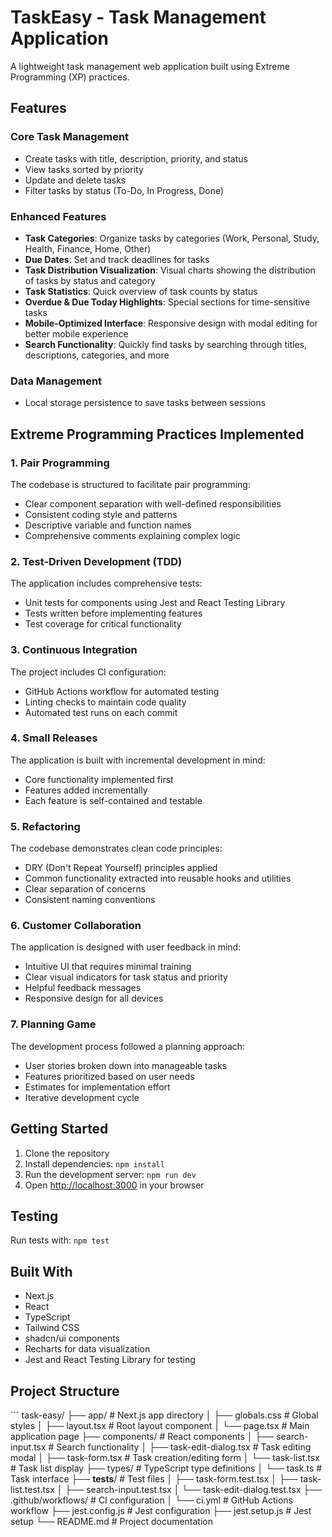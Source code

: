 # TaskEasy - Task Management Application

A lightweight task management web application built using Extreme Programming (XP) practices.

## Features

### Core Task Management
- Create tasks with title, description, priority, and status
- View tasks sorted by priority
- Update and delete tasks
- Filter tasks by status (To-Do, In Progress, Done)

### Enhanced Features
- **Task Categories**: Organize tasks by categories (Work, Personal, Study, Health, Finance, Home, Other)
- **Due Dates**: Set and track deadlines for tasks
- **Task Distribution Visualization**: Visual charts showing the distribution of tasks by status and category
- **Task Statistics**: Quick overview of task counts by status
- **Overdue & Due Today Highlights**: Special sections for time-sensitive tasks
- **Mobile-Optimized Interface**: Responsive design with modal editing for better mobile experience
- **Search Functionality**: Quickly find tasks by searching through titles, descriptions, categories, and more

### Data Management
- Local storage persistence to save tasks between sessions

## Extreme Programming Practices Implemented

### 1. Pair Programming
The codebase is structured to facilitate pair programming:
- Clear component separation with well-defined responsibilities
- Consistent coding style and patterns
- Descriptive variable and function names
- Comprehensive comments explaining complex logic

### 2. Test-Driven Development (TDD)
The application includes comprehensive tests:
- Unit tests for components using Jest and React Testing Library
- Tests written before implementing features
- Test coverage for critical functionality

### 3. Continuous Integration
The project includes CI configuration:
- GitHub Actions workflow for automated testing
- Linting checks to maintain code quality
- Automated test runs on each commit

### 4. Small Releases
The application is built with incremental development in mind:
- Core functionality implemented first
- Features added incrementally
- Each feature is self-contained and testable

### 5. Refactoring
The codebase demonstrates clean code principles:
- DRY (Don't Repeat Yourself) principles applied
- Common functionality extracted into reusable hooks and utilities
- Clear separation of concerns
- Consistent naming conventions

### 6. Customer Collaboration
The application is designed with user feedback in mind:
- Intuitive UI that requires minimal training
- Clear visual indicators for task status and priority
- Helpful feedback messages
- Responsive design for all devices

### 7. Planning Game
The development process followed a planning approach:
- User stories broken down into manageable tasks
- Features prioritized based on user needs
- Estimates for implementation effort
- Iterative development cycle

## Getting Started

1. Clone the repository
2. Install dependencies: `npm install`
3. Run the development server: `npm run dev`
4. Open [http://localhost:3000](http://localhost:3000) in your browser

## Testing

Run tests with: `npm test`

## Built With

- Next.js
- React
- TypeScript
- Tailwind CSS
- shadcn/ui components
- Recharts for data visualization
- Jest and React Testing Library for testing

## Project Structure

\`\`\`
task-easy/
├── app/                  # Next.js app directory
│   ├── globals.css       # Global styles
│   ├── layout.tsx        # Root layout component
│   └── page.tsx          # Main application page
├── components/           # React components
│   ├── search-input.tsx  # Search functionality
│   ├── task-edit-dialog.tsx # Task editing modal
│   ├── task-form.tsx     # Task creation/editing form
│   └── task-list.tsx     # Task list display
├── types/                # TypeScript type definitions
│   └── task.ts           # Task interface
├── __tests__/            # Test files
│   ├── task-form.test.tsx
│   ├── task-list.test.tsx
│   ├── search-input.test.tsx
│   └── task-edit-dialog.test.tsx
├── .github/workflows/    # CI configuration
│   └── ci.yml            # GitHub Actions workflow
├── jest.config.js        # Jest configuration
├── jest.setup.js         # Jest setup
└── README.md             # Project documentation
